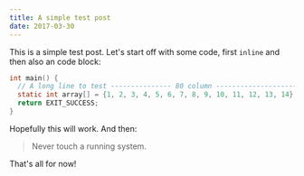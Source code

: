 ```yaml
---
title: A simple test post
date: 2017-03-30
---
```


This is a simple test post. Let's start off with some code, first
`inline` and then also an code block:

```C
int main() {
  // A long line to test --------------- 80 column --------------------------->|
  static int array[] = {1, 2, 3, 4, 5, 6, 7, 8, 9, 10, 11, 12, 13, 14};
  return EXIT_SUCCESS;
}
```

Hopefully this will work. And then:

> Never touch a running system.

That's all for now!
